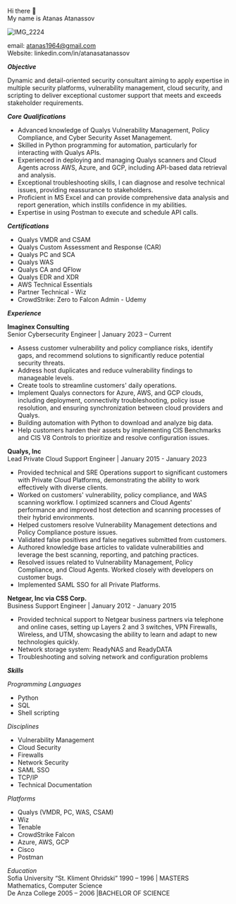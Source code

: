 Hi there 👋
<br>
My name is Atanas Atanassov

![IMG_2224](https://github.com/user-attachments/assets/051c5f34-c02f-4bd7-8089-334bafc55b09)

email: atanas1964@gmail.com
<br>
Website: linkedin.com/in/atanasatanassov

<b><i>Objective</i></b>

Dynamic and detail-oriented security consultant aiming to apply expertise in multiple security platforms, vulnerability management, cloud security, and scripting to deliver exceptional customer support that meets and exceeds stakeholder requirements.

<i><b>Core Qualifications</b></i>

* Advanced knowledge of Qualys Vulnerability Management, Policy Compliance, and Cyber Security Asset Management.
* Skilled in Python programming for automation, particularly for interacting with Qualys APIs.
* Experienced in deploying and managing Qualys scanners and Cloud Agents across AWS, Azure, and GCP, including API-based data retrieval and analysis.
* Exceptional troubleshooting skills, I can diagnose and resolve technical issues, providing reassurance to stakeholders.
* Proficient in MS Excel and can provide comprehensive data analysis and report generation, which instills confidence in my abilities.
* Expertise in using Postman to execute and schedule API calls.

<i><b>Certifications</b></i>

* Qualys VMDR and CSAM
* Qualys Custom Assessment and Response (CAR)
* Qualys PC and SCA
* Qualys WAS
* Qualys CA and QFlow
* Qualys EDR and XDR
* AWS Technical Essentials
* Partner Technical - Wiz
* CrowdStrike: Zero to Falcon Admin - Udemy

<i><b>Experience</b></i>

__Imaginex Consulting__
<br>
Senior Cybersecurity Engineer | January 2023 – Current
<br>
* Assess customer vulnerability and policy compliance risks, identify gaps, and recommend solutions to significantly reduce potential security threats.
* Address host duplicates and reduce vulnerability findings to manageable levels.
* Create tools to streamline customers' daily operations.
* Implement Qualys connectors for Azure, AWS, and GCP clouds, including deployment, connectivity troubleshooting, policy issue resolution, and ensuring synchronization between cloud providers and Qualys.
* Building automation with Python to download and analyze big data.
* Help customers harden their assets by implementing CIS Benchmarks and CIS V8 Controls to prioritize and resolve configuration issues.

__Qualys, Inc__
<br>
Lead Private Cloud Support Engineer | January 2015 - January 2023
<br>
* Provided technical and SRE Operations support to significant customers with Private Cloud Platforms, demonstrating the ability to work effectively with diverse clients.
* Worked on customers' vulnerability, policy compliance, and WAS scanning workflow. I optimized scanners and Cloud Agents' performance and improved host detection and scanning processes of their hybrid environments.
* Helped customers resolve Vulnerability Management detections and Policy Compliance posture issues.
* Validated false positives and false negatives submitted from customers.
* Authored knowledge base articles to validate vulnerabilities and leverage the best scanning, reporting, and patching practices.
* Resolved issues related to Vulnerability Management, Policy Compliance, and Cloud Agents. Worked closely with developers on customer bugs.
* Implemented SAML SSO for all Private Platforms.

__Netgear, Inc via CSS Corp.__
<br>
Business Support Engineer | January 2012 - January 2015
<br>
* Provided technical support to Netgear business partners via telephone and online cases, setting up Layers 2 and 3 switches, VPN Firewalls, Wireless, and UTM, showcasing the ability to learn and adapt to new technologies quickly.
* Network storage system: ReadyNAS and ReadyDATA
* Troubleshooting and solving network and configuration problems

<b><i>Skills</b></i>

<i>Programming Languages</i>
* Python
* SQL
* Shell scripting

<i>Disciplines</i>
* Vulnerability Management
* Cloud Security
* Firewalls
* Network Security
* SAML SSO
* TCP/IP
* Technical Documentation

<i>Platforms</i>
<br>
* Qualys (VMDR, PC, WAS, CSAM)
* Wiz
* Tenable
* CrowdStrike Falcon
* Azure, AWS, GCP
* Cisco
* Postman

<i>Education</i>
<br>
Sofia University “St. Kliment Ohridski”
1990 – 1996 | MASTERS Mathematics, Computer Science
<br>
De Anza College
2005 – 2006 |BACHELOR OF SCIENCE
<!--
**atanas60/atanas60** is a ✨ _special_ ✨ repository because its `README.md` (this file) appears on your GitHub profile.

Here are some ideas to get you started:

- 🔭 I’m currently working on ...
- 🌱 I’m currently learning ...
- 👯 I’m looking to collaborate on ...
- 🤔 I’m looking for help with ...
- 💬 Ask me about ...
- 📫 How to reach me: ...
- 😄 Pronouns: ...
- ⚡ Fun fact: ...
-->
